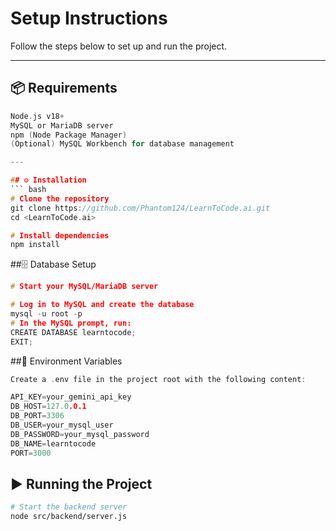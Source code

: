 # Setup Instructions

Follow the steps below to set up and run the project.

---

## 📦 Requirements
``` c
Node.js v18+
MySQL or MariaDB server
npm (Node Package Manager)
(Optional) MySQL Workbench for database management

---

## ⚙️ Installation
``` bash
# Clone the repository
git clone https://github.com/Phantom124/LearnToCode.ai.git
cd <LearnToCode.ai>

# Install dependencies
npm install
```
##🗄️ Database Setup
```c
# Start your MySQL/MariaDB server

# Log in to MySQL and create the database
mysql -u root -p
# In the MySQL prompt, run:
CREATE DATABASE learntocode;
EXIT;
```

##📝 Environment Variables
```c
Create a .env file in the project root with the following content:

API_KEY=your_gemini_api_key
DB_HOST=127.0.0.1
DB_PORT=3306
DB_USER=your_mysql_user
DB_PASSWORD=your_mysql_password
DB_NAME=learntocode
PORT=3000
```

## ▶️ Running the Project
``` bash
# Start the backend server
node src/backend/server.js
```
